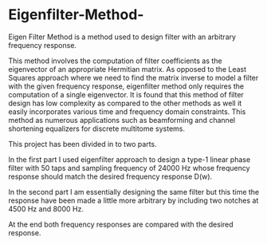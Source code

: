 # Eigenfilter-Method-
Eigen Filter Method is a method used to design filter with an arbitrary frequency response.

This method involves the computation of filter coefficients as the eigenvector of an appropriate Hermitian matrix. As opposed to the Least Squares approach where we need to find the matrix inverse to model a filter with the given frequency response, eigenfilter method only requires the computation of a single eigenvector. It is found that this method of filter design has low complexity as compared to the other methods as well it easily incorporates various time and frequency domain constraints. This method as numerous applications such as beamforming and channel shortening equalizers for discrete multitome systems.

This project has been divided in to two parts. 

In the first part I used eigenfilter approach to design a type-1 linear phase filter with 50 taps and sampling frequency of 24000 Hz whose frequency response should match the desired frequency response D(w).

In the second part I am essentially designing the same filter but this time the response have been made a little more arbitrary by including two notches at 4500 Hz and 8000 Hz.

At the end both frequency responses are compared with the desired response.
